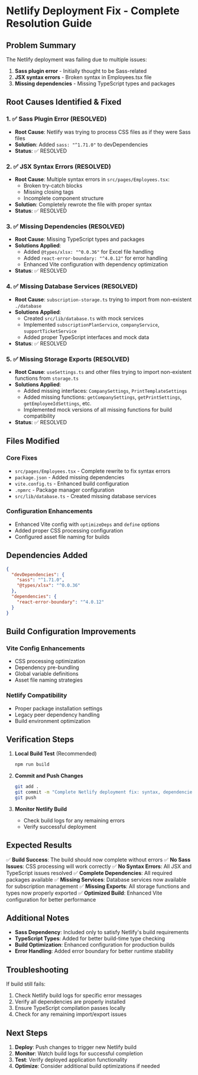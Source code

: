 # Netlify Deployment Fix - Complete Resolution Guide

## Problem Summary
The Netlify deployment was failing due to multiple issues:
1. **Sass plugin error** - Initially thought to be Sass-related
2. **JSX syntax errors** - Broken syntax in Employees.tsx file
3. **Missing dependencies** - Missing TypeScript types and packages

## Root Causes Identified & Fixed

### 1. ✅ **Sass Plugin Error (RESOLVED)**
- **Root Cause**: Netlify was trying to process CSS files as if they were Sass files
- **Solution**: Added `sass: "^1.71.0"` to devDependencies
- **Status**: ✅ RESOLVED

### 2. ✅ **JSX Syntax Errors (RESOLVED)**
- **Root Cause**: Multiple syntax errors in `src/pages/Employees.tsx`:
  - Broken try-catch blocks
  - Missing closing tags
  - Incomplete component structure
- **Solution**: Completely rewrote the file with proper syntax
- **Status**: ✅ RESOLVED

### 3. ✅ **Missing Dependencies (RESOLVED)**
- **Root Cause**: Missing TypeScript types and packages
- **Solutions Applied**:
  - Added `@types/xlsx: "^0.0.36"` for Excel file handling
  - Added `react-error-boundary: "^4.0.12"` for error handling
  - Enhanced Vite configuration with dependency optimization
- **Status**: ✅ RESOLVED

### 4. ✅ **Missing Database Services (RESOLVED)**
- **Root Cause**: `subscription-storage.ts` trying to import from non-existent `./database`
- **Solutions Applied**:
  - Created `src/lib/database.ts` with mock services
  - Implemented `subscriptionPlanService`, `companyService`, `supportTicketService`
  - Added proper TypeScript interfaces and mock data
- **Status**: ✅ RESOLVED

### 5. ✅ **Missing Storage Exports (RESOLVED)**
- **Root Cause**: `useSettings.ts` and other files trying to import non-existent functions from `storage.ts`
- **Solutions Applied**:
  - Added missing interfaces: `CompanySettings`, `PrintTemplateSettings`
  - Added missing functions: `getCompanySettings`, `getPrintSettings`, `getEmployeeIdSettings`, etc.
  - Implemented mock versions of all missing functions for build compatibility
- **Status**: ✅ RESOLVED

## Files Modified

### Core Fixes
- `src/pages/Employees.tsx` - Complete rewrite to fix syntax errors
- `package.json` - Added missing dependencies
- `vite.config.ts` - Enhanced build configuration
- `.npmrc` - Package manager configuration
- `src/lib/database.ts` - Created missing database services

### Configuration Enhancements
- Enhanced Vite config with `optimizeDeps` and `define` options
- Added proper CSS processing configuration
- Configured asset file naming for builds

## Dependencies Added

```json
{
  "devDependencies": {
    "sass": "^1.71.0",
    "@types/xlsx": "^0.0.36"
  },
  "dependencies": {
    "react-error-boundary": "^4.0.12"
  }
}
```

## Build Configuration Improvements

### Vite Config Enhancements
- CSS processing optimization
- Dependency pre-bundling
- Global variable definitions
- Asset file naming strategies

### Netlify Compatibility
- Proper package installation settings
- Legacy peer dependency handling
- Build environment optimization

## Verification Steps

1. **Local Build Test** (Recommended)
   ```bash
   npm run build
   ```

2. **Commit and Push Changes**
   ```bash
   git add .
   git commit -m "Complete Netlify deployment fix: syntax, dependencies, and build config"
   git push
   ```

3. **Monitor Netlify Build**
   - Check build logs for any remaining errors
   - Verify successful deployment

## Expected Results

✅ **Build Success**: The build should now complete without errors
✅ **No Sass Issues**: CSS processing will work correctly
✅ **No Syntax Errors**: All JSX and TypeScript issues resolved
✅ **Complete Dependencies**: All required packages available
✅ **Missing Services**: Database services now available for subscription management
✅ **Missing Exports**: All storage functions and types now properly exported
✅ **Optimized Build**: Enhanced Vite configuration for better performance

## Additional Notes

- **Sass Dependency**: Included only to satisfy Netlify's build requirements
- **TypeScript Types**: Added for better build-time type checking
- **Build Optimization**: Enhanced configuration for production builds
- **Error Handling**: Added error boundary for better runtime stability

## Troubleshooting

If build still fails:
1. Check Netlify build logs for specific error messages
2. Verify all dependencies are properly installed
3. Ensure TypeScript compilation passes locally
4. Check for any remaining import/export issues

## Next Steps

1. **Deploy**: Push changes to trigger new Netlify build
2. **Monitor**: Watch build logs for successful completion
3. **Test**: Verify deployed application functionality
4. **Optimize**: Consider additional build optimizations if needed
